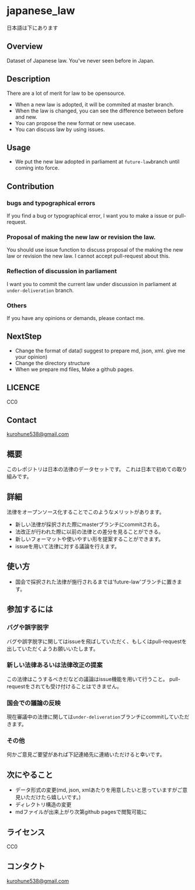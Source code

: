 # japanese_law
日本語は下にあります

## Overview
Dataset of Japanese law. 
You've never seen before in Japan.

## Description
There are a lot of merit for law to be opensource.
- When a new law is adopted, it will be commited at master branch.
- When the law is changed, you can see the difference between before and new.
- You can propose the new format or new usecase.
- You can discuss law by using issues.

## Usage
- We put the new law adopted in parliament at `future-law`branch until coming into force.

## Contribution

### bugs and typographical errors
If you find a bug or typographical error, I want you to make a issue or pull-request.

### Proposal of making the new law or revision the law.
You should use issue function to discuss proposal of the making the new law or revision the new law.
I cannot accept pull-request about this.

### Reflection of discussion in parliament
I want you to commit the current law under discussion in parliament at `under-deliveration` branch.

### Others
If you have any opinions or demands, please contact me.

## NextStep
- Change the format of data(I suggest to prepare md, json, xml. give me your opinion)
- Change the directory structure
- When we prepare md files, Make a github pages.

## LICENCE
CC0
## Contact
kurohune538@gmail.com

## 概要
このレポジトリは日本の法律のデータセットです。
これは日本で初めての取り組みです。

## 詳細
法律をオープンソース化することでこのようなメリットがあります。
- 新しい法律が採択された際にmasterブランチにcommitされる。
- 法改正が行われた際に以前の法律との差分を見ることができる。
- 新しいフォーマットや使いやすい形を提案することができます。
- issueを用いて法律に対する議論を行えます。
 
## 使い方
- 国会で採択された法律が施行されるまでは'future-law'ブランチに置きます。

## 参加するには
### バグや誤字脱字
バグや誤字脱字に関してはissueを飛ばしていただく、もしくはpull-requestを出していただくようお願いいたします。

### 新しい法律あるいは法律改正の提案
この法律はこうするべきだなどの議論はissue機能を用いて行うこと。
pull-requestをされても受け付けることはできません。

### 国会での議論の反映
現在審議中の法律に関しては`under-deliveration`ブランチにcommitしていただきます。

### その他
何かご意見ご要望があれば下記連絡先に連絡いただけると幸いです。

## 次にやること
- データ形式の変更(md, json, xmlあたりを用意したいと思っていますがご意見いただけたら嬉しいです。)
- ディレクトリ構造の変更
- mdファイルが出来上がり次第github pagesで閲覧可能に

## ライセンス
CC0

## コンタクト
kurohune538@gmail.com

